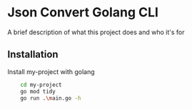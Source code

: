 
# Json Convert Golang CLI

A brief description of what this project does and who it's for

## Installation

Install my-project with golang

```bash
    cd my-project
    go mod tidy
    go run .\main.go -h
```
    
